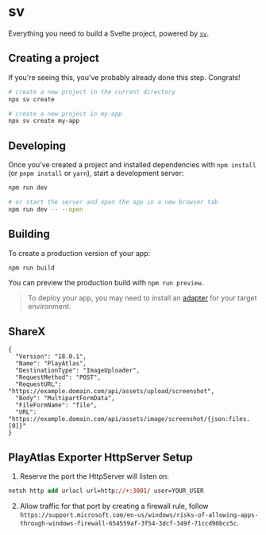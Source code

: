 # sv

Everything you need to build a Svelte project, powered by [`sv`](https://github.com/sveltejs/cli).

## Creating a project

If you're seeing this, you've probably already done this step. Congrats!

```bash
# create a new project in the current directory
npx sv create

# create a new project in my-app
npx sv create my-app
```

## Developing

Once you've created a project and installed dependencies with `npm install` (or `pnpm install` or `yarn`), start a development server:

```bash
npm run dev

# or start the server and open the app in a new browser tab
npm run dev -- --open
```

## Building

To create a production version of your app:

```bash
npm run build
```

You can preview the production build with `npm run preview`.

> To deploy your app, you may need to install an [adapter](https://svelte.dev/docs/kit/adapters) for your target environment.

## ShareX

```
{
  "Version": "18.0.1",
  "Name": "PlayAtlas",
  "DestinationType": "ImageUploader",
  "RequestMethod": "POST",
  "RequestURL": "https://example.domain.com/api/assets/upload/screenshot",
  "Body": "MultipartFormData",
  "FileFormName": "file",
  "URL": "https://example.domain.com/api/assets/image/screenshot/{json:files.[0]}"
}
```

## PlayAtlas Exporter HttpServer Setup

1. Reserve the port the HttpServer will listen on:

```ps
netsh http add urlacl url=http://+:3001/ user=YOUR_USER
```

2. Allow traffic for that port by creating a firewall rule, follow `https://support.microsoft.com/en-us/windows/risks-of-allowing-apps-through-windows-firewall-654559af-3f54-3dcf-349f-71ccd90bcc5c`.

